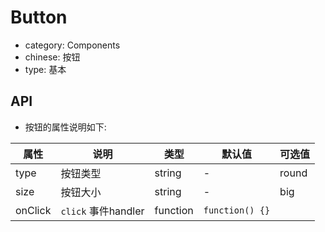 # Button

- category: Components
- chinese: 按钮
- type: 基本

## API

- 按钮的属性说明如下:

属性 | 说明 | 类型 | 默认值 | 可选值
-----|-----|-----|-------|-------
type | 按钮类型 | string | - | round
size | 按钮大小 | string | - | big
onClick | `click` 事件handler | function | `function() {}`